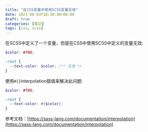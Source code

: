 ```yaml
---
title: "在CSS变量中使用SCSS变量无效"
date: 2021-06-03T16:30:40+08:00
draft: true
categories: [笔记]
tags: [css, scss]
---
```


在SCSS中定义了一个变量，但是在CSS中使用SCSS中定义的变量无效:

```scss
$color: #f00;

:root {
  --text-color: $color; /** 无效 */
}
```


使用`#{}`Interpolation插值来解决此问题:



```scss
$color: #f00;

:root {
  --text-color: #{$color};
}
```

参考文档：[https://sass-lang.com/documentation/interpolation](https://sass-lang.com/documentation/interpolation)